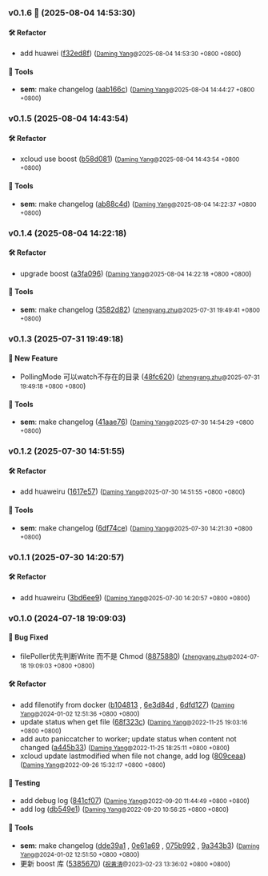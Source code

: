 ### v0.1.6 🌈 (2025-08-04 14:53:30)

#### 🛠  Refactor
  * add huawei ([f32ed8f](https://github.com/sandwich-go/xconf-providers/commit/f32ed8fea3e19a74b711a9ac93af8290b91f7559)) (<small>[Daming Yang](daming.yang@centurygame.com)@2025-08-04 14:53:30 &#43;0800 &#43;0800</small>)

#### 🤖  Tools
  * **sem**: make changelog ([aab166c](https://github.com/sandwich-go/xconf-providers/commit/aab166cc21959f5bd449ed04e9cb7cb966d3bb2d)) (<small>[Daming Yang](daming.yang@centurygame.com)@2025-08-04 14:44:27 &#43;0800 &#43;0800</small>)

### v0.1.5 (2025-08-04 14:43:54)

#### 🛠  Refactor
  * xcloud use boost ([b58d081](https://github.com/sandwich-go/xconf-providers/commit/b58d0811bbda457af770494427b5b1cd86df6dcf)) (<small>[Daming Yang](daming.yang@centurygame.com)@2025-08-04 14:43:54 &#43;0800 &#43;0800</small>)

#### 🤖  Tools
  * **sem**: make changelog ([ab88c4d](https://github.com/sandwich-go/xconf-providers/commit/ab88c4df703d990ca866bfca181ec932a204c5f1)) (<small>[Daming Yang](daming.yang@centurygame.com)@2025-08-04 14:22:37 &#43;0800 &#43;0800</small>)

### v0.1.4 (2025-08-04 14:22:18)

#### 🛠  Refactor
  * upgrade boost ([a3fa096](https://github.com/sandwich-go/xconf-providers/commit/a3fa0968b92ff5fa5c3f41b92e79cb8e2f4b9383)) (<small>[Daming Yang](daming.yang@centurygame.com)@2025-08-04 14:22:18 &#43;0800 &#43;0800</small>)

#### 🤖  Tools
  * **sem**: make changelog ([3582d82](https://github.com/sandwich-go/xconf-providers/commit/3582d82eb4b12c91fe15301e8df1da0dcd06715a)) (<small>[zhengyang.zhu](zhengyang.zhu@centurygame.com)@2025-07-31 19:49:41 &#43;0800 &#43;0800</small>)

### v0.1.3 (2025-07-31 19:49:18)

#### 🚀  New Feature
  * PollingMode 可以watch不存在的目录 ([48fc620](https://github.com/sandwich-go/xconf-providers/commit/48fc6205f4d9d1902f8c73e90759725c4250591e)) (<small>[zhengyang.zhu](zhengyang.zhu@centurygame.com)@2025-07-31 19:49:18 &#43;0800 &#43;0800</small>)

#### 🤖  Tools
  * **sem**: make changelog ([41aae76](https://github.com/sandwich-go/xconf-providers/commit/41aae76dfba2161363644e62037246ba992b7907)) (<small>[Daming Yang](daming.yang@centurygame.com)@2025-07-30 14:54:29 &#43;0800 &#43;0800</small>)

### v0.1.2 (2025-07-30 14:51:55)

#### 🛠  Refactor
  * add huaweiru ([1617e57](https://github.com/sandwich-go/xconf-providers/commit/1617e5708248bb680716cd39356b0aa201c43e68)) (<small>[Daming Yang](daming.yang@centurygame.com)@2025-07-30 14:51:55 &#43;0800 &#43;0800</small>)

#### 🤖  Tools
  * **sem**: make changelog ([6df74ce](https://github.com/sandwich-go/xconf-providers/commit/6df74ce3ad196c1788f5d569111ccd77015bfcae)) (<small>[Daming Yang](daming.yang@centurygame.com)@2025-07-30 14:21:30 &#43;0800 &#43;0800</small>)

### v0.1.1 (2025-07-30 14:20:57)

#### 🛠  Refactor
  * add huaweiru ([3bd6ee9](https://github.com/sandwich-go/xconf-providers/commit/3bd6ee9c9c4254651bdcd3d427082ce8f20000ca)) (<small>[Daming Yang](daming.yang@centurygame.com)@2025-07-30 14:20:57 &#43;0800 &#43;0800</small>)

### v0.1.0 (2024-07-18 19:09:03)

#### 🐛  Bug Fixed
  * filePoller优先判断Write 而不是 Chmod ([8875880](https://github.com/sandwich-go/xconf-providers/commit/8875880d26cb0ff427be54a8b430e37fca96f6d5)) (<small>[zhengyang.zhu](zhengyang.zhu@centurygame.com)@2024-07-18 19:09:03 &#43;0800 &#43;0800</small>)

#### 🛠  Refactor
  * add filenotify from docker ([b104813](https://github.com/sandwich-go/xconf-providers/commit/b104813ac54c3f7e05bb5024081d27a73b42d4c2) , [6e3d84d](https://github.com/sandwich-go/xconf-providers/commit/6e3d84d0f4784a147c7eb1ffdb228714d2e60159) , [6dfd127](https://github.com/sandwich-go/xconf-providers/commit/6dfd127eea032ea0761e4aa7c6086c5ddca91766)) (<small>[Daming Yang](daming.yang@centurygame.com)@2024-01-02 12:51:36 &#43;0800 &#43;0800</small>)
  * update status when get file ([68f323c](https://github.com/sandwich-go/xconf-providers/commit/68f323cfb7565022d7a04fbf027d191e1dbfae22)) (<small>[Daming Yang](daming.yang@centurygame.com)@2022-11-25 19:03:16 &#43;0800 &#43;0800</small>)
  * add auto paniccatcher to worker; update status when content not changed ([a445b33](https://github.com/sandwich-go/xconf-providers/commit/a445b33cc1ea2ce07298481d8571174730f1c078)) (<small>[Daming Yang](daming.yang@centurygame.com)@2022-11-25 18:25:11 &#43;0800 &#43;0800</small>)
  * xcloud update lastmodified when file not change, add log ([809ceaa](https://github.com/sandwich-go/xconf-providers/commit/809ceaa5f4c7c99ad644f6f97034a00aeaf05ce6)) (<small>[Daming Yang](daming.yang@centurygame.com)@2022-09-26 15:32:17 &#43;0800 &#43;0800</small>)

#### 🧪  Testing
  * add debug log ([841cf07](https://github.com/sandwich-go/xconf-providers/commit/841cf070f2c4d0e4f9c07da8938b4779762785bd)) (<small>[Daming Yang](daming.yang@centurygame.com)@2022-09-20 11:44:49 &#43;0800 &#43;0800</small>)
  * add log ([db549e1](https://github.com/sandwich-go/xconf-providers/commit/db549e14c823e7ef54128d164534bff69d29e5f9)) (<small>[Daming Yang](daming.yang@centurygame.com)@2022-09-20 10:56:25 &#43;0800 &#43;0800</small>)

#### 🤖  Tools
  * **sem**: make changelog ([dde39a1](https://github.com/sandwich-go/xconf-providers/commit/dde39a1b4ba2f7605d4274e032b34c770bf875e0) , [0e61a69](https://github.com/sandwich-go/xconf-providers/commit/0e61a694a2c408b8899cba5ca6edc39ebd1cc647) , [075b992](https://github.com/sandwich-go/xconf-providers/commit/075b992fcdc93fa5411127b9805f192da92c1510) , [9a343b3](https://github.com/sandwich-go/xconf-providers/commit/9a343b3a6cecdc2629c3fca464725574ae575e93)) (<small>[Daming Yang](daming.yang@centurygame.com)@2024-01-02 12:51:50 &#43;0800 &#43;0800</small>)
  * 更新 boost 库 ([5385670](https://github.com/sandwich-go/xconf-providers/commit/5385670a1c9c8bad2ddcff690e0d8208eed34f24)) (<small>[祝黄清](huangqing.zhu@centurygame.com)@2023-02-23 13:36:02 &#43;0800 &#43;0800</small>)



